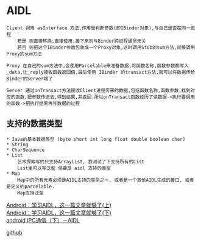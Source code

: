 # AIDL

    Client 调用 asInterface 方法,作用是判断参数(即IBinder对象),与自己是否在同一进程
        若是 则直接转换,直接使用,接下来则与Binder跨进程通信无关
        若否 则把这个IBinder参数包装成一个Proxy对象,这时调用Stub的sum方法,间接调用Proxy的sum方法

    Proxy 在自己的sum方法中,会使用Parcelable来准备数据,将函数名称,函数参数都写入_data,让_reply接收函数返回值,最后使用 IBinder 的transact方法,就可以将数据传给Binder的Server端了

    Server 通过onTransact方法接收Client进程传来的数据,包括函数名称,函数参数,找到对应的函数,把参数传进去,得到结果,并返回.所以onTransact函数经历了读数据->执行要调用的函数->把执行结果再写数据的过程

## 支持的数据类型

    * Java的基本数据类型 (byte short int long float double boolean char)
    * String
    * CharSequence
    * List 
        艺术探索写的只支持ArrayList, 我测试了下支持所有的List
        List里可以写泛型 但要是 aidl 支持的类型
    * Map 
        Map中的所有元素必须是AIDL支持的类型之一, 或者是一个其他AIDL生成的接口, 或者是定义的parcelable. 
        Map支持泛型

[Android：学习AIDL，这一篇文章就够了(上)](https://blog.csdn.net/luoyanglizi/article/details/51980630)<br/>
[Android：学习AIDL，这一篇文章就够了(下)](https://blog.csdn.net/luoyanglizi/article/details/52029091)<br/>
[android IPC通信（下）－AIDL](https://juejin.im/post/584d11e22f301e00572c779f)<br/>

[github](https://github.com/CodeLiuPu/IPC-demo.git)